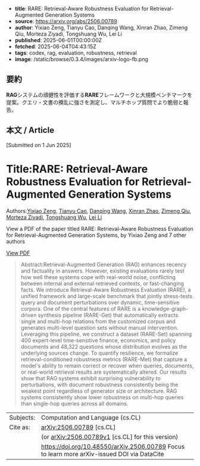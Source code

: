 <!-- metadata -->

- **title**: RARE: Retrieval-Aware Robustness Evaluation for Retrieval-Augmented Generation Systems
- **source**: https://arxiv.org/abs/2506.00789
- **author**: Yixiao Zeng, Tianyu Cao, Danqing Wang, Xinran Zhao, Zimeng Qiu, Morteza Ziyadi, Tongshuang Wu, Lei Li
- **published**: 2025-06-01T00:00:00Z
- **fetched**: 2025-06-04T04:43:15Z
- **tags**: codex, rag, evaluation, robustness, retrieval
- **image**: /static/browse/0.3.4/images/arxiv-logo-fb.png

## 要約

**RAG**システムの頑健性を評価する**RARE**フレームワークと大規模ベンチマークを提案。クエリ・文書の攪乱に強さを測定し、マルチホップ質問でより脆弱と報告。

## 本文 / Article

[Submitted on 1 Jun 2025]

# Title:RARE: Retrieval-Aware Robustness Evaluation for Retrieval-Augmented Generation Systems

Authors:[Yixiao Zeng](https://arxiv.org/search/cs?searchtype=author&query=Zeng,+Y), [Tianyu Cao](https://arxiv.org/search/cs?searchtype=author&query=Cao,+T), [Danqing Wang](https://arxiv.org/search/cs?searchtype=author&query=Wang,+D), [Xinran Zhao](https://arxiv.org/search/cs?searchtype=author&query=Zhao,+X), [Zimeng Qiu](https://arxiv.org/search/cs?searchtype=author&query=Qiu,+Z), [Morteza Ziyadi](https://arxiv.org/search/cs?searchtype=author&query=Ziyadi,+M), [Tongshuang Wu](https://arxiv.org/search/cs?searchtype=author&query=Wu,+T), [Lei Li](https://arxiv.org/search/cs?searchtype=author&query=Li,+L)

View a PDF of the paper titled RARE: Retrieval-Aware Robustness Evaluation for Retrieval-Augmented Generation Systems, by Yixiao Zeng and 7 other authors

[View PDF](/pdf/2506.00789)

> Abstract:Retrieval-Augmented Generation (RAG) enhances recency and factuality in answers. However, existing evaluations rarely test how well these systems cope with real-world noise, conflicting between internal and external retrieved contexts, or fast-changing facts. We introduce Retrieval-Aware Robustness Evaluation (RARE), a unified framework and large-scale benchmark that jointly stress-tests query and document perturbations over dynamic, time-sensitive corpora. One of the central features of RARE is a knowledge-graph-driven synthesis pipeline (RARE-Get) that automatically extracts single and multi-hop relations from the customized corpus and generates multi-level question sets without manual intervention. Leveraging this pipeline, we construct a dataset (RARE-Set) spanning 400 expert-level time-sensitive finance, economics, and policy documents and 48,322 questions whose distribution evolves as the underlying sources change. To quantify resilience, we formalize retrieval-conditioned robustness metrics (RARE-Met) that capture a model's ability to remain correct or recover when queries, documents, or real-world retrieval results are systematically altered. Our results show that RAG systems exhibit surprising vulnerability to perturbations, with document robustness consistently being the weakest point regardless of generator size or architecture. RAG systems consistently show lower robustness on multi-hop queries than single-hop queries across all domains.

|           |                                                                                               |
| --------- | --------------------------------------------------------------------------------------------- |
| Subjects: | Computation and Language (cs.CL)                                                              |
| Cite as:  | [arXiv:2506.00789](https://arxiv.org/abs/2506.00789) [cs.CL]                                  |
|           | (or [arXiv:2506.00789v1](https://arxiv.org/abs/2506.00789v1) [cs.CL] for this version)        |
|           | <https://doi.org/10.48550/arXiv.2506.00789> Focus to learn more arXiv-issued DOI via DataCite |
